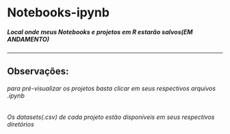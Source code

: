 # Notebooks-ipynb
##### Local onde meus Notebooks e projetos em R estarão salvos(EM ANDAMENTO)
***


## Observações:
###### para pré-visualizar os projetos basta clicar em seus respectivos arquivos .ipynb
###### Os datasets(.csv) de cada projeto estão disponíveis em seus respectivos diretórios

